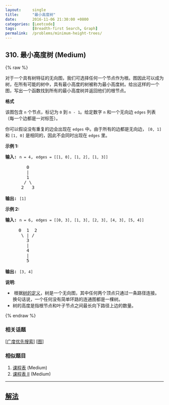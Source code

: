 ```yaml
---
layout:     single
title:      "最小高度树"
date:       2016-11-06 21:30:00 +0800
categories: [Leetcode]
tags:       [Breadth-first Search, Graph]
permalink:  /problems/minimum-height-trees/
---
```


## 310. 最小高度树 (Medium)

{% raw %}

<p>对于一个具有树特征的无向图，我们可选择任何一个节点作为根。图因此可以成为树，在所有可能的树中，具有最小高度的树被称为最小高度树。给出这样的一个图，写出一个函数找到所有的最小高度树并返回他们的根节点。</p>

<p><strong>格式</strong></p>

<p>该图包含&nbsp;<code>n</code>&nbsp;个节点，标记为&nbsp;<code>0</code>&nbsp;到&nbsp;<code>n - 1</code>。给定数字&nbsp;<code>n</code>&nbsp;和一个无向边&nbsp;<code>edges</code>&nbsp;列表（每一个边都是一对标签）。</p>

<p>你可以假设没有重复的边会出现在&nbsp;<code>edges</code>&nbsp;中。由于所有的边都是无向边， <code>[0, 1]</code>和&nbsp;<code>[1, 0]</code>&nbsp;是相同的，因此不会同时出现在&nbsp;<code>edges</code>&nbsp;里。</p>

<p><strong>示例 1:</strong></p>

<pre><strong>输入:</strong> <code>n = 4</code>, <code>edges = [[1, 0], [1, 2], [1, 3]]</code>

        0
        |
        1
       / \
      2   3 

<strong>输出:</strong> <code>[1]</code>
</pre>

<p><strong>示例 2:</strong></p>

<pre><strong>输入:</strong> <code>n = 6</code>, <code>edges = [[0, 3], [1, 3], [2, 3], [4, 3], [5, 4]]</code>

     0  1  2
      \ | /
        3
        |
        4
        |
        5 

<strong>输出:</strong> <code>[3, 4]</code></pre>

<p><strong>说明</strong>:</p>

<ul>
	<li>&nbsp;根据<a href="https://baike.baidu.com/item/%E6%A0%91/2699484?fromtitle=%E6%95%B0%E6%8D%AE%E7%BB%93%E6%9E%84+%E6%A0%91&amp;fromid=12062173&amp;fr=aladdin" target="_blank">树的定义</a>，树是一个无向图，其中任何两个顶点只通过一条路径连接。 换句话说，一个任何没有简单环路的连通图都是一棵树。</li>
	<li>树的高度是指根节点和叶子节点之间最长向下路径上边的数量。</li>
</ul>

{% endraw %}

### 相关话题
  [[广度优先搜索](https://github.com/openset/leetcode/tree/master/tag/breadth-first-search/README.md)]
  [[图](https://github.com/openset/leetcode/tree/master/tag/graph/README.md)]

### 相似题目
  1. [课程表](/problems/course-schedule) (Medium)
  1. [课程表 II](/problems/course-schedule-ii) (Medium)

---

## [解法](https://github.com/openset/leetcode/tree/master/problems/minimum-height-trees)
